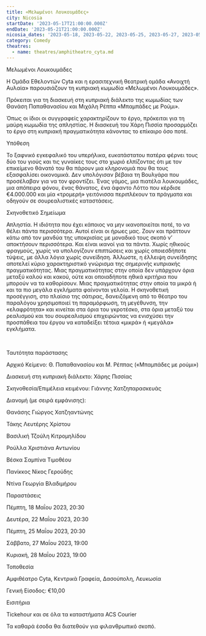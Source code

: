 ```yaml
---
title: «Μελωμένοι Λουκουμάδες»
city: Nicosia
startDate: '2023-05-17T21:00:00.000Z'
endDate: '2023-05-21T21:00:00.000Z'
nicosia_dates: '2023-05-18, 2023-05-22, 2023-05-25, 2023-05-27, 2023-05-28'
category: Comedy
theatres:
  - name: theatres/amphitheatro_cyta.md
---
```


Μελωμένοι Λουκουμάδες

Η Ομάδα Εθελοντών Cyta και η ερασιτεχνική θεατρική ομάδα «Ανοιχτή Αυλαία» παρουσιάζουν τη κυπριακή κωμωδία «Μελωμένοι Λουκουμάδες».

Πρόκειται για τη διασκευή στη κυπριακή διάλεκτο της κωμωδίας των Θανάση Παπαθανασίου και Μιχάλη Ρέππα «Μπαμπάδες με Ρούμι».

Όπως οι ίδιοι οι συγγραφείς χαρακτηρίζουν το έργο, πρόκειται για τη μαύρη κωμωδία της απληστίας. Η διασκευή του Χάρη Πισσία προσαρμόζει το έργο στη κυπριακή πραγματικότητα κάνοντας το επίκαιρο όσο ποτέ.

Υπόθεση

Το ξαφνικό εγκεφαλικό του υπερήλικα, ευκατάστατου πατέρα φέρνει τους δύο του γιούς και τις γυναίκες τους στο χωριό ελπίζοντας ότι με τον επικείμενο θάνατό του θα πάρουν μια κληρονομιά που θα τους εξασφαλίσει οικονομικά. Δεν υπολόγισαν βέβαια τη Βουλγάρα που προσέλαβαν για να τον φροντίζει. Ένας γάμος, μια πιατέλα λουκουμάδες, μια απόπειρα φόνου, ένας θάνατος, ένα άφαντο Λόττο που κέρδισε €4.000.000 και μία «τρομερή» γειτόνισσα περιπλέκουν τα πράγματα και οδηγούν σε σουρεαλιστικές καταστάσεις.

Σκηνοθετικό Σημείωμα

Απληστία. Η ιδιότητα που έχει κάποιος να μην ικανοποιείται ποτέ, το να θέλει πάντα περισσότερα. Αυτοί είναι οι ήρωες μας. Ζουν και πράττουν κάτω από τον μανδύα της υποκρισίας με μοναδικό τους σκοπό ν’ αποκτήσουν περισσότερα. Και είναι ικανοί για τα πάντα. Χωρίς ηθικούς φραγμούς, χωρίς να υπολογίζουν επιπτώσεις και χωρίς οποιεσδήποτε τύψεις, με άλλα λόγια χωρίς συνείδηση. Άλλωστε, η έλλειψη συνείδησης αποτελεί κύριο χαρακτηριστικό γνώρισμα της σημερινής κυπριακής πραγματικότητας. Μιας πραγματικότητας στην οποία δεν υπάρχουν όρια μεταξύ καλού και κακού, ούτε και οποιαδήποτε ηθικά κριτήρια που μπορούν να τα καθορίσουν. Μιας πραγματικότητας στην οποία τα μικρά ή και τα πιο μεγάλα εγκλήματα φαίνονται γελοία. Η σκηνοθετική προσέγγιση, στο πλαίσιο της σάτιρας, δανειζόμενη από το θέατρο του παραλόγου χρησιμοποιεί τη παραμόρφωση, τη μεγέθυνση, την «ελαφρότητα» και κινείται στα όρια του γκροτέσκο, στα όρια μεταξύ του ρεαλισμού και του σουρεαλισμού επιχειρώντας να ενισχύσει την προσπάθεια του έργου να καταδείξει τέτοια «μικρά» ή «μεγάλα» εγκλήματα.

 

Ταυτότητα παράστασης

Αρχικό Κείμενο: Θ. Παπαθανασίου και Μ. Ρέππας («Μπαμπάδες με ρούμι»)

Διασκευή στη κυπριακή διάλεκτο: Χάρης Πισσίας

Σκηνοθεσία/Επιμέλεια κειμένου: Γιάννης Χατζηπαρασκευάς

Διανομή (με σειρά εμφάνισης):

Θανάσης Γιώργος Χατζηαντώνης

Τάκης Λευτέρης Χρίστου

Βασιλική Τζούλη Κιτρομηλίδου

Ρούλλα Χριστιάνα Αντωνίου

Βέσκα Σαμπίνα Τιμοθέου

Πανίκκος Νίκος Γερούδης

Ντίνα Γεωργία Βλαδιμήρου

Παραστάσεις

Πέμπτη, 18 Μαΐου 2023, 20:30

Δευτέρα, 22 Μαΐου 2023, 20:30

Πέμπτη, 25 Μαΐου 2023, 20:30

Σάββατο, 27 Μαΐου 2023, 19:00

Κυριακή, 28 Μαΐου 2023, 19:00

Τοποθεσία

Αμφιθέατρο Cyta, Κεντρικά Γραφεία, Δασούπολη, Λευκωσία

Γενική Είσοδος: €10,00

Εισιτήρια

Tickehour και σε όλα τα καταστήματα ACS Courier

Τα καθαρά έσοδα θα διατεθούν για φιλανθρωπικό σκοπό.
